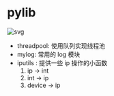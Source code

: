 pylib
============

![svg](https://api.travis-ci.org/repositories/lycheng/pylib.svg?branch=master)

- threadpool: 使用队列实现线程池
- mylog: 常用的 log 模块
- iputils : 提供一些 ip 操作的小函数
  1. ip -> int
  2. int -> ip
  3. device -> ip
